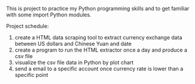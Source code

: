 This is project to practice my Python programming skills and to get familiar with some import Python modules.

Project schedule:
1. create a HTML data scraping tool to extract currency exchange data between US dollars and Chinese Yuan and date
2. create a program to run the HTML extractor once a day and produce a csv file
3. visualize the csv file data in Python by plot chart
4. send a email to a specific account once currency rate is lower than a specific point
